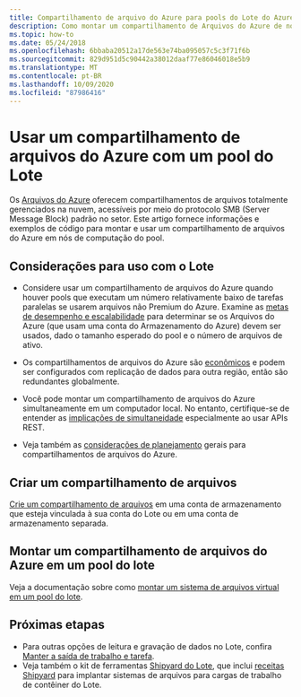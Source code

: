 ```yaml
---
title: Compartilhamento de arquivo do Azure para pools do Lote do Azure
description: Como montar um compartilhamento de Arquivos do Azure de nós de computação em um pool de Linux ou Windows no Lote do Azure.
ms.topic: how-to
ms.date: 05/24/2018
ms.openlocfilehash: 6bbaba20512a17de563e74ba095057c5c3f71f6b
ms.sourcegitcommit: 829d951d5c90442a38012daaf77e86046018e5b9
ms.translationtype: MT
ms.contentlocale: pt-BR
ms.lasthandoff: 10/09/2020
ms.locfileid: "87986416"
---
```

# <a name="use-an-azure-file-share-with-a-batch-pool"></a>Usar um compartilhamento de arquivos do Azure com um pool do Lote

Os [Arquivos do Azure](../storage/files/storage-files-introduction.md) oferecem compartilhamentos de arquivos totalmente gerenciados na nuvem, acessíveis por meio do protocolo SMB (Server Message Block) padrão no setor. Este artigo fornece informações e exemplos de código para montar e usar um compartilhamento de arquivos do Azure em nós de computação do pool.

## <a name="considerations-for-use-with-batch"></a>Considerações para uso com o Lote

* Considere usar um compartilhamento de arquivos do Azure quando houver pools que executam um número relativamente baixo de tarefas paralelas se usarem arquivos não Premium do Azure. Examine as [metas de desempenho e escalabilidade](../storage/files/storage-files-scale-targets.md) para determinar se os Arquivos do Azure (que usam uma conta do Armazenamento do Azure) devem ser usados, dado o tamanho esperado do pool e o número de arquivos de ativo. 

* Os compartilhamentos de arquivos do Azure são [econômicos](https://azure.microsoft.com/pricing/details/storage/files/) e podem ser configurados com replicação de dados para outra região, então são redundantes globalmente. 

* Você pode montar um compartilhamento de arquivos do Azure simultaneamente em um computador local. No entanto, certifique-se de entender as [implicações de simultaneidade](../storage/common/storage-concurrency.md) especialmente ao usar APIs REST.

* Veja também as [considerações de planejamento](../storage/files/storage-files-planning.md) gerais para compartilhamentos de arquivos do Azure.


## <a name="create-a-file-share"></a>Criar um compartilhamento de arquivos

[Crie um compartilhamento de arquivos](../storage/files/storage-how-to-create-file-share.md) em uma conta de armazenamento que esteja vinculada à sua conta do Lote ou em uma conta de armazenamento separada.

## <a name="mount-an-azure-file-share-on-a-batch-pool"></a>Montar um compartilhamento de arquivos do Azure em um pool do lote

Veja a documentação sobre como [montar um sistema de arquivos virtual em um pool do lote](virtual-file-mount.md).

## <a name="next-steps"></a>Próximas etapas

* Para outras opções de leitura e gravação de dados no Lote, confira [Manter a saída de trabalho e tarefa](batch-task-output.md).
* Veja também o kit de ferramentas [Shipyard do Lote](https://github.com/Azure/batch-shipyard), que inclui [receitas Shipyard](https://github.com/Azure/batch-shipyard/tree/master/recipes) para implantar sistemas de arquivos para cargas de trabalho de contêiner do Lote.
